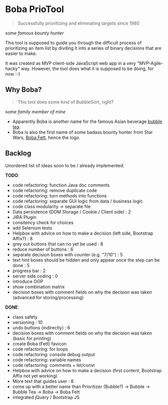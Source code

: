 Boba PrioTool
=============

> Successfully prioritizing and eliminating targets since 1980

*some famous bounty hunter*

This tool is supposed to guide you through the difficult process of prioritizing an item list by divding it into a series of binary decisions that are easier to make.

It was created as MVP client-side JavaScript web app in a very "MVP-Agile-hacky" way.
However, the tool does what it is supposed to be doing, for now :-)

Why Boba?
---------

> This tool does some kind of BubbleSort, right?

*some family member of mine*

* Apparently Boba is another name for the famous Asian beverage [bubble tea](https://en.wikipedia.org/wiki/Boba_tea).
* Boba is also the first name of some badass bounty hunter from Star Wars, [Boba Fett](https://en.wikipedia.org/wiki/Boba_Fett), hence the logo.

Backlog
-------

Unordered list of ideas soon to be / already implemented:

**TODO**:

- code refactoring: function Java doc comments 
- code refactoring: remove duplicate code
- code refactoring: turn methods into functions
- code refactoring: separate GUI logic from data / business logic
- code class modularity -> separate file
- Data persistence (DOM Storage / Cookie / Client side) : 2
- JIRA Plugin
- consitency check for choices
- add Selenium tests
- Helpbox with advice on how to make a decision (left side, Bootstrap Affix?) : 8
- grey out buttons that can no yet be used : 8
- reduce number of buttons : 6
- separate decision boxes with counter (e.g. "7/10") : 5
- text hint boxes should be hidden and only appear once the step can be done : 5
- progress bar : 2
- server side coding : 0
- introduce OOP
- show combination matrix
- decision boxes with comment fields on why the decision was taken (advanced for storing/processing)

**DONE**:

- class safety
- versioning : 10
- undo buttons (indirectly) : 6
- decision boxes with comment fields on why the decision was taken (basic for printing)
- create Boba (Fett) favicon
- code refactoring: for loops
- code refactoring: console debug output
- code refactoring: variable names
- code refactoring: comments + let/const
- Helpbox with advice on how to make a decision (first content, Bootstrap Affix not yet working)
- More text that guides user : 8
- come up with a better name than Prioritizer (Bubble?) -> Bubble -> Bubble Tea -> Boba -> Boba Fett
- integrated jQuery / Bootstrap JS